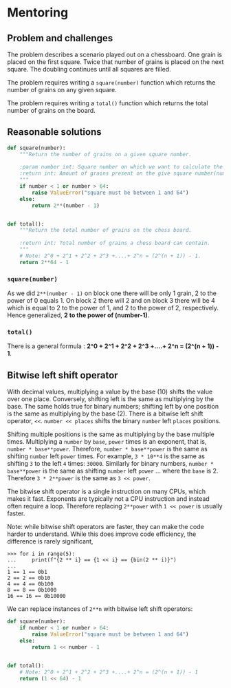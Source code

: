 # Mentoring

## Problem and challenges

The problem describes a scenario played out on a chessboard.
One grain is placed on the first square.
Twice that number of grains is placed on the next square.
The doubling continues until all squares are filled.

The problem requires writing a `square(number)` function which returns the number of grains on any given square.

The problem requires writing a `total()` function which returns the total number of grains on the board.

## Reasonable solutions

```python
def square(number):
    """Return the number of grains on a given square number.
    
    :param number int: Square number on which we want to calculate the amount of grains.
    :return int: Amount of grains present on the give square number(number).
    """
    if number < 1 or number > 64:
        raise ValueError("square must be between 1 and 64")
    else:
        return 2**(number - 1)


def total():
    """Return the total number of grains on the chess board.
    
    :return int: Total number of grains a chess board can contain.
    """
    # Note: 2^0 + 2^1 + 2^2 + 2^3 +....+ 2^n = (2^(n + 1)) - 1.
    return 2**64 - 1
```

### `square(number)`

As we did `2**(number - 1)` on block one there will be only 1 grain, 2 to the power of 0 equals 1.
On block 2 there will 2 and on block 3 there will be 4 which is equal to 2 to the power of 1, and 2 to the power of 2, respectively.
Hence generalized, **2 to the power of (number-1)**.

### `total()`

There is a general formula : **2^0 + 2^1 + 2^2 + 2^3 +....+ 2^n = (2^(n + 1)) - 1**.

## Bitwise left shift operator

With decimal values, multiplying a value by the base (10) shifts the value over one place.
Conversely, shifting left is the same as multiplying by the base.
The same holds true for binary numbers; shifting left by one position is the same as multiplying by the base (2).
There is a bitwise left shift operator, `<<`.
`number << places` shifts the binary `number` left `places` positions.

Shifting multiple positions is the same as multiplying by the base multiple times.
Multiplying a `number` by `base`, `power` times is an exponent, that is, `number * base**power`.
Therefore, `number * base**power` is the same as shifting `number` left `power` times.
For example, `3 * 10**4` is the same as shifting `3` to the left `4` times: `30000`.
Similarly for binary numbers, `number * base**power` is the same as shifting `number` left `power` ... where the `base` is 2.
Therefore `3 * 2**power` is the same as `3 << power`.

The bitwise shift operator is a single instruction on many CPUs, which makes it fast.
Exponents are typically not a CPU instruction and instead often require a loop.
Therefore replacing `2**power` with `1 << power` is usually faster.

Note: while bitwise shift operators are faster, they can make the code harder to understand.
While this does improve code efficiency, the difference is rarely significant,

```
>>> for i in range(5):
...     print(f"{2 ** i} == {1 << i} == {bin(2 ** i)}")
...
1 == 1 == 0b1
2 == 2 == 0b10
4 == 4 == 0b100
8 == 8 == 0b1000
16 == 16 == 0b10000
```

We can replace instances of `2**n` with bitwise left shift operators:

```python
def square(number):
    if number < 1 or number > 64:
        raise ValueError("square must be between 1 and 64")
    else:
        return 1 << number - 1 
        

def total():
    # Note: 2^0 + 2^1 + 2^2 + 2^3 +....+ 2^n = (2^(n + 1)) - 1
    return (1 << 64) - 1
```
